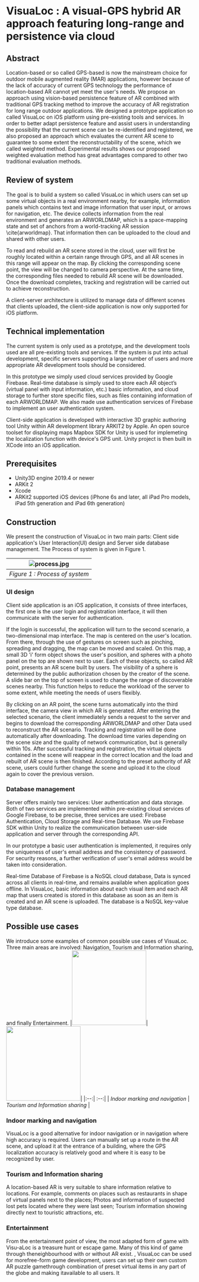 # VisuaLoc : A visual-GPS hybrid AR approach featuring long-range and persistence via cloud

## Abstract 
Location-based or so called GPS-based is now the mainstream choice for outdoor mobile augmented reality (MAR) applications, however because of the lack of accuracy of current GPS technology the performance of location-based AR cannot yet meet the user's needs. 
We propose an approach using vision-based persistence feature of AR combined with traditional GPS tracking method to improve the accuracy of AR registration for long range outdoor applications. 
We designed a prototype application so called VisuaLoc on iOS platform using pre-existing tools and services.
In order to better adapt persistence feature and assist users in understanding the possibility that the current scene can be re-identified and registered, we also proposed an approach which evaluates the current AR scene to guarantee to some extent the reconstructability of the scene, which we called weighted method. 
Experimental results shows our proposed weighted evaluation method has great advantages compared to other two traditional evaluation methods.

## Review of system
The goal is to build a system so called VisuaLoc in which users can set up some virtual objects in a real environment nearby, for example, information panels which contains text and image information that user input, or arrows for navigation, etc. The device collects information from the real environment and generates an ARWORLDMAP, which is a space-mapping state and set of anchors from a world-tracking AR session \cite{arworldmap}. That information then can be uploaded to the cloud and shared with other users.

To read and rebuild an AR scene stored in the cloud, user will first be roughly located within a certain range through GPS, and all AR scenes in this range will appear on the map. By clicking the corresponding scene point, the view will be changed to camera perspective. At the same time, the corresponding files needed to rebuild AR scene will be downloaded. Once the download completes, tracking and registration will be carried out to achieve reconstruction.

A client-server architecture is utilized to manage data of different scenes that clients uploaded, the
client-side application is now only supported for iOS platform. 

## Technical implementation
The current system is only used as a prototype, and the development tools used are all pre-existing tools and services. If the system is put into actual development, specific servers supporting a large number of users and more appropriate AR development tools should be considered.

In this prototype we simply used cloud services provided by Google Firebase. Real-time database is simply used to store each AR object’s (virtual panel with input information, etc.)  basic information, and cloud storage to further store specific files, such as files containing information of each ARWORLDMAP. We also made use authentication services of Firebase to implement an user authentication system. 

Client-side application is developed with interactive 3D graphic authoring tool Unity within AR development library ARKIT2 by Apple. An open source toolset for displaying maps Mapbox SDK for Unity is used for implemeting the localization function with device's GPS unit.  Unity project is then built in XCode into an iOS application. 

## Prerequisites

- Unity3D engine 2019.4 or newer
- ARKit 2
- Xcode 
- ARKit2 supported iOS devices (iPhone 6s and later, all iPad Pro models, iPad 5th generation and iPad 6th generation)

## Construction
We present the construction of VisuaLoc in two main parts: Client side application's User Interaction(UI) design and Server side database management.
The Process of system is given in Figure 1.

| ![process.jpg](media/processVisuaLoc.jpg) | 
|:--:| 
| *Figure 1 : Process of system* |
### UI design
Client side application is an iOS application, it consists of three interfaces, the first one is the user login and registration interface, it will then communicate with the server for authentication.

If the login is successful, the application will turn to the second scenario, a two-dimensional map interface. The map is centered on the user's location. From there, through the use of gestures on screen such as pinching, spreading and dragging, the map can be moved and scaled. On this map, a small 3D 'i' form object shows the user's position, and spheres with a photo panel on the top are shown next to user. Each of these objects, so called AR point, presents an AR scene built by users. The visibility of a sphere is determined by the public authorization chosen by the creator of the scene. A slide bar on the top of screen is used to change the range of discoverable scenes nearby. This function helps to reduce the workload of the server to some extent, while meeting the needs of users flexibly.

By clicking on an AR point, the scene turns automatically into the third interface, the camera view in which AR is generated. After entering the selected scenario, the client immediately sends a request to the server and begins to download the corresponding ARWORLDMAP and other Data used to reconstruct the AR scenario. Tracking and registration will be done automatically after downloading. The download time varies depending on the scene size and the quality of network communication, but is generally within 10s. After successful tracking and registration, the virtual objects contained in the scene will reappear in the correct location and the load and rebuilt of AR scene is then finished. 
According to the preset authority of AR scene, users could further change the scene and upload it to the cloud again to cover the previous version.

### Database management
Server offers mainly two services: User authentication and data storage. Both of two services are implemented within pre-existing cloud services of Google Firebase, to be precise, three services are used: Firebase Authentication, Cloud Storage and Real-time Database. 
We use Firebase SDK within Unity to realize the communication between user-side application and server through the corresponding API.

In our prototype a basic user authentication is implemented, it requires only the uniqueness of user's email address and the consistency of password. For security reasons, a further verification of user's email address would be taken into consideration.

Real-time Database of Firebase is a NoSQL cloud database, Data is synced across all clients in real-time, and remains available when application goes offline. In VisuaLoc, basic information about each visual item and each AR map that users created is stored in this database as soon as an item is created and an AR scene is uploaded. The database is a NoSQL key-value type database. 

## Possible use cases
We introduce some  examples of common possible use cases of VisuaLoc. Three main areas are involved: Navigation, Tourism and Information sharing, and finally Entertainment.
|<img src="media/parking_use.png" width="200">|<img src="media/infopanel.jpg" width="200">|
|:--:| :--:| 
| *Indoor marking and navigation* | *Tourism and Information sharing* |

### Indoor marking and navigation
VisuaLoc is a good alternative for indoor navigation or in navigation where high accuracy is required. Users can manually set up a route in the AR scene, and upload it at the entrance of a building, where the GPS localization accuracy is relatively good and where it is easy to be recognized by user.

### Tourism and Information sharing
A location-based AR is very suitable to share information relative to locations. For example, comments on places such as restaurants in shape of virtual panels next to the places; Photos and information of suspected lost pets located where they were last seen; Tourism information showing directly next to touristic attractions, etc.

### Entertainment
From the entertainment point of view, the most adapted form of game with Visu-aLoc is a treasure hunt or escape game. Many of this kind of game through theneighbourhood with or without AR exist. 
, VisuaLoc can be used for morefree-form game development, users can set up their own custom AR puzzle gamethrough combination of preset virtual items in any part of the globe and making itavailable to all users. It
